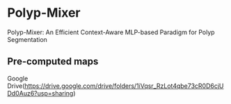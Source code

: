 # Polyp-Mixer
Polyp-Mixer: An Efficient Context-Aware MLP-based Paradigm for Polyp Segmentation
## Pre-computed maps
Google Drive(https://drive.google.com/drive/folders/1iVqsr_RzLot4qbe73cR0D6cjUDd0Auz6?usp=sharing)
